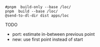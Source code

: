 
~~~
#pnpm  build-only --base /loc/
pnpm  build --base /loc/
@send-to-dl-dir dist apps/loc
~~~

TODO

- port: estimate in-between previous point
- new: use first point instead of start

